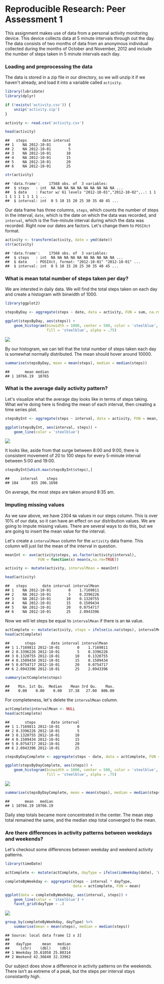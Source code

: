 # Reproducible Research: Peer Assessment 1

This assignment makes use of data from a personal activity monitoring device. This device collects data at 5 minute intervals through out the day. The data consists of two months of data from an anonymous individual collected during the months of October and November, 2012 and include the number of steps taken in 5 minute intervals each day.

### Loading and preprocessing the data
The data is stored in a zip file in our directory, so we will unzip it if we haven't already, and load it into a variable called `activity`.  

```r
library(lubridate)
library(dplyr)

if (!exists('activity.csv')) {
    unzip('activity.zip')
}

activity <- read.csv('activity.csv')

head(activity)
```

```
##   steps       date interval
## 1    NA 2012-10-01        0
## 2    NA 2012-10-01        5
## 3    NA 2012-10-01       10
## 4    NA 2012-10-01       15
## 5    NA 2012-10-01       20
## 6    NA 2012-10-01       25
```

```r
str(activity)
```

```
## 'data.frame':	17568 obs. of  3 variables:
##  $ steps   : int  NA NA NA NA NA NA NA NA NA NA ...
##  $ date    : Factor w/ 61 levels "2012-10-01","2012-10-02",..: 1 1 1 1 1 1 1 1 1 1 ...
##  $ interval: int  0 5 10 15 20 25 30 35 40 45 ...
```

Our data frame has three columns, `steps`, which counts the number of steps in the interval, `date`, which is the date on which the data was recorded, and `interval`, which is the five-minute interval during which the data was recorded. Right now our dates are factors. Let's change them to `POSIXct` format.


```r
activity <- transform(activity, date = ymd(date))
str(activity)
```

```
## 'data.frame':	17568 obs. of  3 variables:
##  $ steps   : int  NA NA NA NA NA NA NA NA NA NA ...
##  $ date    : POSIXct, format: "2012-10-01" "2012-10-01" ...
##  $ interval: int  0 5 10 15 20 25 30 35 40 45 ...
```




### What is mean total number of steps taken per day?

We are intersted in daily data. We will find the total steps taken on each day and create a histogram with binwidth of $1000$.


```r
library(ggplot2)

stepsByDay <- aggregate(steps ~ date, data = activity, FUN = sum, na.rm = TRUE)

ggplot(stepsByDay, aes(steps)) + 
    geom_histogram(binwidth = 1000, center = 500, color = 'steelblue', 
                   fill = 'steelblue', alpha = .75)
```

![](PA1_template_files/figure-html/unnamed-chunk-3-1.png)

By our histogram, we can tell that the total number of steps taken each day is somewhat normally distributed. The mean should hover around $10000$. 


```r
summarise(stepsByDay, mean = mean(steps), median = median(steps))
```

```
##       mean median
## 1 10766.19  10765
```

### What is the average daily activity pattern?

Let's visualize what the average day looks like in terms of steps taking. What we're doing here is finding the mean of each interval, then creating a time series plot. 


```r
stepsByInt <- aggregate(steps ~ interval, data = activity, FUN = mean, na.rm = TRUE)

ggplot(stepsByInt, aes(interval, steps)) + 
    geom_line(color = 'steelblue')
```

![](PA1_template_files/figure-html/unnamed-chunk-5-1.png)

It looks like, aside from that surge between 8:00 and 9:00, there is consistent movement of $20$ to $100$ steps for every 5-minute interval between 5:00 and 19:00. 


```r
stepsByInt[which.max(stepsByInt$steps),]
```

```
##     interval    steps
## 104      835 206.1698
```

On average, the most steps are taken around 8:35 am. 

### Imputing missing values
As we saw above, we have 2304 `NA` values in our steps column. This is over 10% of our data, so it can have an effect on our distribution values. We are going to impute missing values. There are several ways to do this, but we are going to insert the mean value for the interval.

Let's create a `intervalMean` column for the `activity` data frame. This column will just list the mean of the interval in question.

```r
meanInt <- ave(activity$steps, as.factor(activity$interval), 
               FUN = function(x) mean(x,na.rm=TRUE))

activity <- mutate(activity, intervalMean = meanInt)

head(activity)
```

```
##   steps       date interval intervalMean
## 1    NA 2012-10-01        0    1.7169811
## 2    NA 2012-10-01        5    0.3396226
## 3    NA 2012-10-01       10    0.1320755
## 4    NA 2012-10-01       15    0.1509434
## 5    NA 2012-10-01       20    0.0754717
## 6    NA 2012-10-01       25    2.0943396
```

Now we will let steps be equal to `intervalMean` if there is an `NA` value.


```r
actComplete <- mutate(activity, steps = ifelse(is.na(steps), intervalMean, steps))
head(actComplete)
```

```
##       steps       date interval intervalMean
## 1 1.7169811 2012-10-01        0    1.7169811
## 2 0.3396226 2012-10-01        5    0.3396226
## 3 0.1320755 2012-10-01       10    0.1320755
## 4 0.1509434 2012-10-01       15    0.1509434
## 5 0.0754717 2012-10-01       20    0.0754717
## 6 2.0943396 2012-10-01       25    2.0943396
```

```r
summary(actComplete$steps)
```

```
##    Min. 1st Qu.  Median    Mean 3rd Qu.    Max. 
##    0.00    0.00    0.00   37.38   27.00  806.00
```

For completeness, let's delete the `intervalMean` column.


```r
actComplete$intervalMean <- NULL
head(actComplete)
```

```
##       steps       date interval
## 1 1.7169811 2012-10-01        0
## 2 0.3396226 2012-10-01        5
## 3 0.1320755 2012-10-01       10
## 4 0.1509434 2012-10-01       15
## 5 0.0754717 2012-10-01       20
## 6 2.0943396 2012-10-01       25
```


```r
stepsByDayComplete <- aggregate(steps ~ date, data = actComplete, FUN = sum)

ggplot(stepsByDayComplete, aes(steps)) + 
    geom_histogram(binwidth = 1000, center = 500, color = 'steelblue', 
                   fill = 'steelblue', alpha = .75)
```

![](PA1_template_files/figure-html/unnamed-chunk-10-1.png)

```r
summarise(stepsByDayComplete, mean = mean(steps), median = median(steps))
```

```
##       mean   median
## 1 10766.19 10766.19
```

Daily step totals became more concentrated in the center. The mean step total remained the same, and the median step total converged to the mean. 

### Are there differences in activity patterns between weekdays and weekends?

Let's checkout some differences between weekday and weekend activity patterns. 

```r
library(timeDate)

actComplete <- mutate(actComplete, dayType = ifelse(isWeekday(date), 'Weekday', 'Weekend'))

completeByWeekday <- aggregate(steps ~ interval * dayType, 
                               data = actComplete, FUN = mean)

ggplot(data = completeByWeekday, aes(interval, steps)) +
    geom_line(color = 'steelblue') +
    facet_grid(dayType ~ .)
```

![](PA1_template_files/figure-html/unnamed-chunk-11-1.png)

```r
group_by(completeByWeekday, dayType) %>% 
    summarise(mean = mean(steps), median = median(steps))
```

```
## Source: local data frame [2 x 3]
## 
##   dayType     mean   median
##     (chr)    (dbl)    (dbl)
## 1 Weekday 35.61058 25.80314
## 2 Weekend 42.36640 32.33962
```

Our subject does show a difference in activity patterns on the weekends. There isn't as extreme of a peak, but the steps per interval stays consistantly high.
